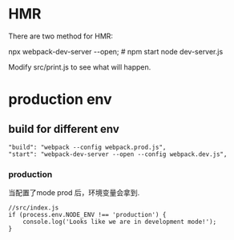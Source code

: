 # HMR
There are two method for HMR:

   npx webpack-dev-server --open; # npm start
   node dev-server.js

Modify src/print.js to see what will happen.

# production env

## build for different env
    "build": "webpack --config webpack.prod.js",
    "start": "webpack-dev-server --open --config webpack.dev.js",

### production
当配置了mode prod 后，环境变量会拿到.

    //src/index.js
    if (process.env.NODE_ENV !== 'production') {
        console.log('Looks like we are in development mode!');
    }

